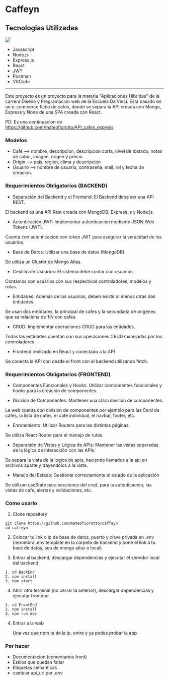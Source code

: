 # Caffeyn

## Tecnologias Utilizadas

<p class="technologies">
  <a href="https://skillicons.dev">
    <img src="https://skillicons.dev/icons?i=javascript,nodejs,mongo,express,react,postman,vscode" />
  </a>
</p>

- Javascript
- Node.js
- Express.js
- React
- JWT
- Postman
- VSCode

---

Este proyecto es un proyecto para la materia "Aplicaciones Hibridas" de la carrera Diseño y Programacion web de la Escuela Da Vinci.
Esta basado en un e-commerce fictio de cafes, donde se separa la API creada con Mongo, Express y Node de una SPA creada con React.

PD: Es una continuacion de https://github.com/mateofiorotto/API_cafes_express

### Modelos
- Café --> nombre, descripcion, descripcion corta, nivel de tostado, notas de sabor, imagen, origen y precio.
- Origin --> pais, region, clima y descripcion
- Usuario --> nombre de usuario, contraseña, mail, rol y fecha de creacion.

### Requerimientos Obligatorios (BACKEND)
- Separación del Backend y el Frontend: El Backend debe ser una API REST.

El backend es una API Rest creada con MongoDB, Express.js y Node.js.

- Autenticación JWT: Implementar autenticación mediante JSON Web Tokens (JWT).

Cuenta con autenticacion con token JWT para asegurar la veracidad de los usuarios.

- Base de Datos: Utilizar una base de datos (MongoDB).

Se utiliza un Cluster de Mongo Atlas.

- Gestión de Usuarios: El sistema debe contar con usuarios.

Contamos con usuarios con sus respectivos controladores, modelos y rutas.

- Entidades: Además de los usuarios, deben existir al menos otras dos entidades.

Se usan dos entidades, la principal de cafes y la secundaria de origenes que se relaciona de 1:N con cafes.

- CRUD: Implementar operaciones CRUD para las entidades.

Todas las entidades cuentan con sus operaciones CRUD manejadas por los controladores

- Frontend realizado en React y conectado a la API

Se conecta la API con desde el front con el backend utilizando fetch.

### Requerimientos Obligatorios (FRONTEND)
- Componentes Funcionales y Hooks: Utilizar componentes funcionales y hooks
para la creación de componentes.



- División de Componentes: Mantener una clara división de componentes.

La web cuenta con division de componentes por ejemplo para las Card de cafes, la lista de cafes, el cafe individual, el navbar, footer, etc.

- Enrutamiento: Utilizar Routers para las distintas páginas.

Se utiliza React Router para el manejo de rutas.

- Separación de Vistas y Lógica de APIs: Mantener las vistas separadas de la lógica de interacción con las APIs.

Se separa la vista de la logica de apis, haciendo llamados a la api en archivos aparte y trayendolos a la vista.

- Manejo del Estado: Gestionar correctamente el estado de la aplicación

Se utilizan useState para secciones del crud, para la autenticacion, las vistas de cafe, alertas y validaciones, etc.

### Como usarlo
1. Clone repository

  ```
  git clone https://github.com/mateofiorotto/caffeyn
  cd caffeyn
  ```

2. Colocar tu link o ip de base de datos, puerto y clave privada en .env (renombra .env.template en la carpeta de backend y pone el link a tu base de datos, sea de mongo atlas o local)

3. Entrar al backend, descargar dependencias y ejecutar el servidor local del backend
  ```
  1. cd BackEnd
  2. npm install
  3. npm start
  ```

4. Abrir otra terminal (no cerrar la anterior), descargar dependencias y ejecutar frontend
  ```
  1. cd FrontEnd
  2. npm install
  3. npm run dev
  ```

4. Entrar a la web

    Una vez que npm te de la ip, entra y ya podes probar la app.

### Por hacer
- Documentacion (comentarios front)
- Estilos que puedan faltar
- Etiquetas semanticas 
- cambiar api_url por .env